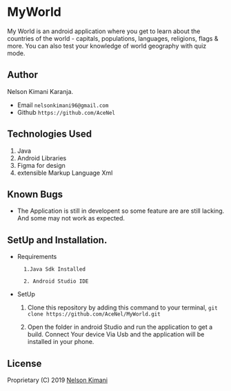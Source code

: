 # MyWorld
My World is an android application where you get to learn about the countries of the world - capitals, populations, languages, religions, flags &amp; more. You can also test your knowledge of world geography with quiz mode.

## Author
 Nelson Kimani Karanja.

* Email `nelsonkimani96@gmail.com`
* Github `https://github.com/AceNel`


## Technologies Used
1. Java
1. Android Libraries
1. Figma for design
1. extensible Markup Language Xml

## Known Bugs
* The Application is still in developent so some feature are are still lacking. And some may not work as expected.

## SetUp and Installation.
* Requirements

        1.Java Sdk Installed

        2. Android Studio IDE

* SetUp
  1. Clone this repository by adding this command to your terminal, `git clone https://github.com/AceNel/MyWorld.git`

  1. Open the folder in android Studio and run the application to  get a build. Connect Your device Via Usb and the application will be installed in your phone.


## License

Proprietary (C) 2019 [Nelson Kimani](github.com/AceNel)
